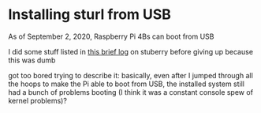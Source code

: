 # Installing sturl from USB

As of September 2, 2020, Raspberry Pi 4Bs can boot from USB

I did some stuff listed in [this brief log](f9697a47-4e64-4b91-b7cb-9951b99f22e1.md) on stuberry before giving up because this was dumb

got too bored trying to describe it: basically, even after I jumped through all the hoops to make the Pi able to boot from USB, the installed system still had a bunch of problems booting (I think it was a constant console spew of kernel problems)?
